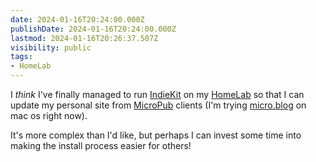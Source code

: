 ```yaml
---
date: 2024-01-16T20:24:00.000Z
publishDate: 2024-01-16T20:24:00.000Z
lastmod: 2024-01-16T20:26:37.507Z
visibility: public
tags:
- HomeLab
---
```


I _think_ I've finally managed to run [IndieKit](https://getindiekit.com/) on my [HomeLab](/tags/homelab) so that I can update my personal site from [MicroPub](/tags/micropub) clients (I'm trying [micro.blog](https://help.micro.blog/t/micro-blog-for-mac/45) on mac os right now).

It's more complex than I'd like, but perhaps I can invest some time into making the install process easier for others!
